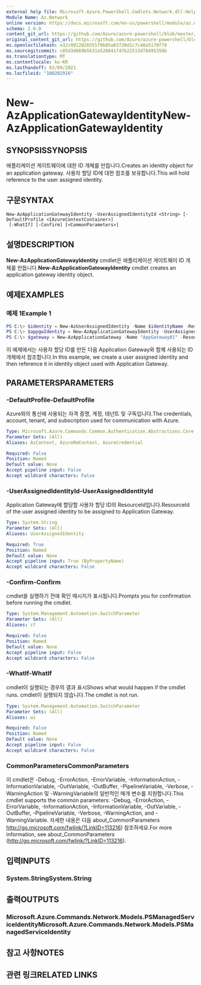 ```yaml
---
external help file: Microsoft.Azure.PowerShell.Cmdlets.Network.dll-Help.xml
Module Name: Az.Network
online version: https://docs.microsoft.com/en-us/powershell/module/az.network/new-azapplicationgatewayidentity
schema: 2.0.0
content_git_url: https://github.com/Azure/azure-powershell/blob/master/src/Network/Network/help/New-AzApplicationGatewayIdentity.md
original_content_git_url: https://github.com/Azure/azure-powershell/blob/master/src/Network/Network/help/New-AzApplicationGatewayIdentity.md
ms.openlocfilehash: e32c0912026555f9b85a83720d1c7c48a5170f70
ms.sourcegitcommit: c05d3d669b5631e526841f47b22513d78495350b
ms.translationtype: MT
ms.contentlocale: ko-KR
ms.lasthandoff: 02/09/2021
ms.locfileid: "100202916"
---
```

# <span data-ttu-id="48eca-101">New-AzApplicationGatewayIdentity</span><span class="sxs-lookup"><span data-stu-id="48eca-101">New-AzApplicationGatewayIdentity</span></span>

## <span data-ttu-id="48eca-102">SYNOPSIS</span><span class="sxs-lookup"><span data-stu-id="48eca-102">SYNOPSIS</span></span>
<span data-ttu-id="48eca-103">애플리케이션 게이트웨이에 대한 ID 개체를 만듭니다.</span><span class="sxs-lookup"><span data-stu-id="48eca-103">Creates an identity object for an application gateway.</span></span> <span data-ttu-id="48eca-104">사용자 할당 ID에 대한 참조를 보유합니다.</span><span class="sxs-lookup"><span data-stu-id="48eca-104">This will hold reference to the user assigned identity.</span></span>

## <span data-ttu-id="48eca-105">구문</span><span class="sxs-lookup"><span data-stu-id="48eca-105">SYNTAX</span></span>

```
New-AzApplicationGatewayIdentity -UserAssignedIdentityId <String> [-DefaultProfile <IAzureContextContainer>]
 [-WhatIf] [-Confirm] [<CommonParameters>]
```

## <span data-ttu-id="48eca-106">설명</span><span class="sxs-lookup"><span data-stu-id="48eca-106">DESCRIPTION</span></span>
<span data-ttu-id="48eca-107">**New-AzApplicationGatewayIdentity** cmdlet은 애플리케이션 게이트웨이 ID 개체를 만듭니다.</span><span class="sxs-lookup"><span data-stu-id="48eca-107">**New-AzApplicationGatewayIdentity** cmdlet creates an application gateway identity object.</span></span>

## <span data-ttu-id="48eca-108">예제</span><span class="sxs-lookup"><span data-stu-id="48eca-108">EXAMPLES</span></span>

### <span data-ttu-id="48eca-109">예제 1</span><span class="sxs-lookup"><span data-stu-id="48eca-109">Example 1</span></span>
```powershell
PS C:\> $identity = New-AzUserAssignedIdentity -Name $identityName -ResourceGroupName $rgName -Location $location
PS C:\> $appgwIdentity = New-AzApplicationGatewayIdentity -UserAssignedIdentity $identity.Id
PS C:\> $gateway = New-AzApplicationGateway -Name "AppGateway01" -ResourceGroupName "ResourceGroup01" -Location "West US" -Identity $appgwIdentity <..>
```

<span data-ttu-id="48eca-110">이 예제에서는 사용자 할당 ID를 만든 다음 Application Gateway와 함께 사용되는 ID 개체에서 참조합니다.</span><span class="sxs-lookup"><span data-stu-id="48eca-110">In this example, we create a user assigned identity and then reference it in identity object used with Application Gateway.</span></span>

## <span data-ttu-id="48eca-111">PARAMETERS</span><span class="sxs-lookup"><span data-stu-id="48eca-111">PARAMETERS</span></span>

### <span data-ttu-id="48eca-112">-DefaultProfile</span><span class="sxs-lookup"><span data-stu-id="48eca-112">-DefaultProfile</span></span>
<span data-ttu-id="48eca-113">Azure와의 통신에 사용되는 자격 증명, 계정, 테넌트 및 구독입니다.</span><span class="sxs-lookup"><span data-stu-id="48eca-113">The credentials, account, tenant, and subscription used for communication with Azure.</span></span>

```yaml
Type: Microsoft.Azure.Commands.Common.Authentication.Abstractions.Core.IAzureContextContainer
Parameter Sets: (All)
Aliases: AzContext, AzureRmContext, AzureCredential

Required: False
Position: Named
Default value: None
Accept pipeline input: False
Accept wildcard characters: False
```

### <span data-ttu-id="48eca-114">-UserAssignedIdentityId</span><span class="sxs-lookup"><span data-stu-id="48eca-114">-UserAssignedIdentityId</span></span>
<span data-ttu-id="48eca-115">Application Gateway에 할당할 사용자 할당 ID의 ResourceId입니다.</span><span class="sxs-lookup"><span data-stu-id="48eca-115">ResourceId of the user assigned identity to be assigned to Application Gateway.</span></span>

```yaml
Type: System.String
Parameter Sets: (All)
Aliases: UserAssignedIdentity

Required: True
Position: Named
Default value: None
Accept pipeline input: True (ByPropertyName)
Accept wildcard characters: False
```

### <span data-ttu-id="48eca-116">-Confirm</span><span class="sxs-lookup"><span data-stu-id="48eca-116">-Confirm</span></span>
<span data-ttu-id="48eca-117">cmdlet을 실행하기 전에 확인 메시지가 표시됩니다.</span><span class="sxs-lookup"><span data-stu-id="48eca-117">Prompts you for confirmation before running the cmdlet.</span></span>

```yaml
Type: System.Management.Automation.SwitchParameter
Parameter Sets: (All)
Aliases: cf

Required: False
Position: Named
Default value: None
Accept pipeline input: False
Accept wildcard characters: False
```

### <span data-ttu-id="48eca-118">-WhatIf</span><span class="sxs-lookup"><span data-stu-id="48eca-118">-WhatIf</span></span>
<span data-ttu-id="48eca-119">cmdlet이 실행되는 경우의 결과 표시</span><span class="sxs-lookup"><span data-stu-id="48eca-119">Shows what would happen if the cmdlet runs.</span></span>
<span data-ttu-id="48eca-120">cmdlet이 실행되지 않습니다.</span><span class="sxs-lookup"><span data-stu-id="48eca-120">The cmdlet is not run.</span></span>

```yaml
Type: System.Management.Automation.SwitchParameter
Parameter Sets: (All)
Aliases: wi

Required: False
Position: Named
Default value: None
Accept pipeline input: False
Accept wildcard characters: False
```

### <span data-ttu-id="48eca-121">CommonParameters</span><span class="sxs-lookup"><span data-stu-id="48eca-121">CommonParameters</span></span>
<span data-ttu-id="48eca-122">이 cmdlet은 -Debug, -ErrorAction, -ErrorVariable, -InformationAction, -InformationVariable, -OutVariable, -OutBuffer, -PipelineVariable, -Verbose, -WarningAction 및 -WarningVariable의 일반적인 매개 변수를 지원합니다.</span><span class="sxs-lookup"><span data-stu-id="48eca-122">This cmdlet supports the common parameters: -Debug, -ErrorAction, -ErrorVariable, -InformationAction, -InformationVariable, -OutVariable, -OutBuffer, -PipelineVariable, -Verbose, -WarningAction, and -WarningVariable.</span></span> <span data-ttu-id="48eca-123">자세한 내용은 다음 about_CommonParameters http://go.microsoft.com/fwlink/?LinkID=113216) 참조하세요.</span><span class="sxs-lookup"><span data-stu-id="48eca-123">For more information, see about_CommonParameters (http://go.microsoft.com/fwlink/?LinkID=113216).</span></span>

## <span data-ttu-id="48eca-124">입력</span><span class="sxs-lookup"><span data-stu-id="48eca-124">INPUTS</span></span>

### <span data-ttu-id="48eca-125">System.String</span><span class="sxs-lookup"><span data-stu-id="48eca-125">System.String</span></span>

## <span data-ttu-id="48eca-126">출력</span><span class="sxs-lookup"><span data-stu-id="48eca-126">OUTPUTS</span></span>

### <span data-ttu-id="48eca-127">Microsoft.Azure.Commands.Network.Models.PSManagedServiceIdentity</span><span class="sxs-lookup"><span data-stu-id="48eca-127">Microsoft.Azure.Commands.Network.Models.PSManagedServiceIdentity</span></span>

## <span data-ttu-id="48eca-128">참고 사항</span><span class="sxs-lookup"><span data-stu-id="48eca-128">NOTES</span></span>

## <span data-ttu-id="48eca-129">관련 링크</span><span class="sxs-lookup"><span data-stu-id="48eca-129">RELATED LINKS</span></span>
